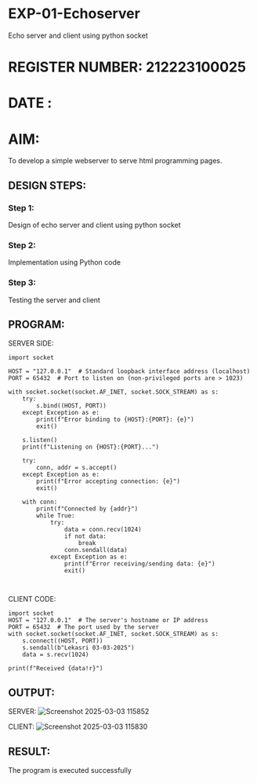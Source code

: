 # EXP-01-Echoserver
Echo server and client using python socket
# REGISTER NUMBER: 212223100025
# DATE :

# AIM:

To develop a simple webserver to serve html programming pages.

## DESIGN STEPS:

### Step 1:

Design of echo server and client using python socket

### Step 2:

Implementation using Python code

### Step 3:

Testing the server and client 

## PROGRAM:
SERVER SIDE:
```
import socket

HOST = "127.0.0.1"  # Standard loopback interface address (localhost)
PORT = 65432  # Port to listen on (non-privileged ports are > 1023)

with socket.socket(socket.AF_INET, socket.SOCK_STREAM) as s:
    try:
        s.bind((HOST, PORT))
    except Exception as e:
        print(f"Error binding to {HOST}:{PORT}: {e}")
        exit()
    
    s.listen()
    print(f"Listening on {HOST}:{PORT}...")

    try:
        conn, addr = s.accept()
    except Exception as e:
        print(f"Error accepting connection: {e}")
        exit()

    with conn:
        print(f"Connected by {addr}")
        while True:
            try:
                data = conn.recv(1024)
                if not data:
                    break
                conn.sendall(data)
            except Exception as e:
                print(f"Error receiving/sending data: {e}")
                exit()



```
CLIENT CODE:
```
import socket
HOST = "127.0.0.1"  # The server's hostname or IP address
PORT = 65432  # The port used by the server
with socket.socket(socket.AF_INET, socket.SOCK_STREAM) as s:
    s.connect((HOST, PORT))
    s.sendall(b"Lekasri 03-03-2025")
    data = s.recv(1024)

print(f"Received {data!r}")

```
## OUTPUT:
SERVER:
![Screenshot 2025-03-03 115852](https://github.com/user-attachments/assets/a0d3736d-4656-4abe-a215-d87067ed0e0c)


CLIENT:
![Screenshot 2025-03-03 115830](https://github.com/user-attachments/assets/de6e115c-da97-4f0c-87e2-2b98d20c0b58)




## RESULT:
The program is executed successfully
